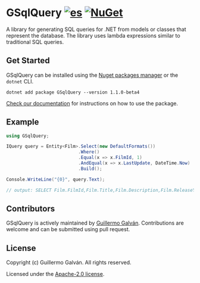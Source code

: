 # GSqlQuery [![es](https://img.shields.io/badge/lang-es-red.svg)](./README.es.md) [![NuGet](https://img.shields.io/nuget/v/GSqlQuery.svg)](https://www.nuget.org/packages/GSqlQuery)

A library for generating SQL queries for .NET from models or classes that represent the database. The library uses lambda expressions similar to traditional SQL queries.

## Get Started

GSqlQuery can be installed using the [Nuget packages manager](https://www.nuget.org/packages/GSqlQuery) or the `dotnet` CLI.

```shell
dotnet add package GSqlQuery --version 1.1.0-beta4
```

[Check our documentation](./docs/en/Config.md) for instructions on how to use the package.

## Example

```csharp
using GSqlQuery;

IQuery query = Entity<Film>.Select(new DefaultFormats())
                           .Where()
                           .Equal(x => x.FilmId, 1)
                           .AndEqual(x => x.LastUpdate, DateTime.Now)
                           .Build();

Console.WriteLine("{0}", query.Text);

// output: SELECT Film.FilmId,Film.Title,Film.Description,Film.ReleaseYear,Film.LanguageId,Film.OriginalLanguageId,Film.RentalDuration,Film.RentalRate,Film.Length,Film.ReplacementCost,Film.Rating,Film.SpecialFeatures,Film.LastUpdate FROM Film WHERE Film.FilmId = @PE0 AND Film.LastUpdate = @PE1;
```

## Contributors

GSqlQuery is actively maintained by [Guillermo Galván](https://github.com/guillermo-galvan). Contributions are welcome and can be submitted using pull request.

## License
Copyright (c) Guillermo Galván. All rights reserved.

Licensed under the [Apache-2.0 license](./LICENSE).